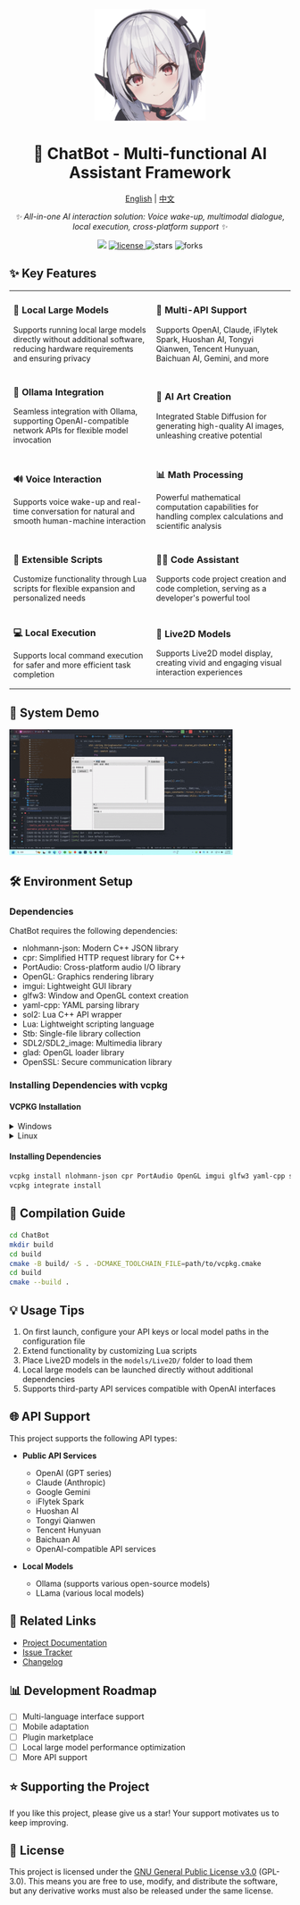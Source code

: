 <p align="center">
    <img src="https://github.com/NGLSG/ChatBot/raw/main/img/self.png" width="200" height="200" alt="ChatBot">
</p>

<div align="center">

# 🤖 ChatBot - Multi-functional AI Assistant Framework

[English](README_EN.md) | [中文](README.md)

_✨ All-in-one AI interaction solution: Voice wake-up, multimodal dialogue, local execution, cross-platform support ✨_

</div>

<p align="center">
  <img src="https://img.shields.io/badge/Author-GeJuJun-yellow">
  <a href="https://raw.githubusercontent.com/NGLSG/ChatBot/main/LICENSE">
    <img src="https://img.shields.io/github/license/NGLSG/ChatBot" alt="license">
  </a>
  <img src="https://img.shields.io/github/stars/NGLSG/ChatBot.svg" alt="stars">
  <img src="https://img.shields.io/github/forks/NGLSG/ChatBot.svg" alt="forks">
</p>

## ✨ Key Features

<table>
  <tr>
    <td>
      <h3>🧠 Local Large Models</h3>
      <p>Supports running local large models directly without additional software, reducing hardware requirements and ensuring privacy</p>
    </td>
    <td>
      <h3>🔮 Multi-API Support</h3>
      <p>Supports OpenAI, Claude, iFlytek Spark, Huoshan AI, Tongyi Qianwen, Tencent Hunyuan, Baichuan AI, Gemini, and more</p>
    </td>
  </tr>
  <tr>
    <td>
      <h3>🐳 Ollama Integration</h3>
      <p>Seamless integration with Ollama, supporting OpenAI-compatible network APIs for flexible model invocation</p>
    </td>
    <td>
      <h3>🎨 AI Art Creation</h3>
      <p>Integrated Stable Diffusion for generating high-quality AI images, unleashing creative potential</p>
    </td>
  </tr>
  <tr>
    <td>
      <h3>🔊 Voice Interaction</h3>
      <p>Supports voice wake-up and real-time conversation for natural and smooth human-machine interaction</p>
    </td>
    <td>
      <h3>📊 Math Processing</h3>
      <p>Powerful mathematical computation capabilities for handling complex calculations and scientific analysis</p>
    </td>
  </tr>
  <tr>
    <td>
      <h3>🧩 Extensible Scripts</h3>
      <p>Customize functionality through Lua scripts for flexible expansion and personalized needs</p>
    </td>
    <td>
      <h3>👩‍💻 Code Assistant</h3>
      <p>Supports code project creation and code completion, serving as a developer's powerful tool</p>
    </td>
  </tr>
  <tr>
    <td>
      <h3>💻 Local Execution</h3>
      <p>Supports local command execution for safer and more efficient task completion</p>
    </td>
    <td>
      <h3>👾 Live2D Models</h3>
      <p>Supports Live2D model display, creating vivid and engaging visual interaction experiences</p>
    </td>
  </tr>
</table>

## 📝 System Demo

![System Demo](img/demo.gif)

## 🛠️ Environment Setup

### Dependencies

ChatBot requires the following dependencies:

- nlohmann-json: Modern C++ JSON library
- cpr: Simplified HTTP request library for C++
- PortAudio: Cross-platform audio I/O library
- OpenGL: Graphics rendering library
- imgui: Lightweight GUI library
- glfw3: Window and OpenGL context creation
- yaml-cpp: YAML parsing library
- sol2: Lua C++ API wrapper
- Lua: Lightweight scripting language
- Stb: Single-file library collection
- SDL2/SDL2_image: Multimedia library
- glad: OpenGL loader library
- OpenSSL: Secure communication library

### Installing Dependencies with vcpkg

#### VCPKG Installation

<details>
<summary>Windows</summary>

```bash
git clone https://github.com/Microsoft/vcpkg.git
cd vcpkg
./bootstrap-vcpkg.bat
```

</details>

<details>
<summary>Linux</summary>

```bash
git clone https://github.com/Microsoft/vcpkg.git
cd vcpkg
./bootstrap-vcpkg.sh
```

</details>

#### Installing Dependencies

```bash
vcpkg install nlohmann-json cpr PortAudio OpenGL imgui glfw3 yaml-cpp sol2 Lua Stb SDL2 SDL2_image glad OpenSSL
vcpkg integrate install
```

## 🚀 Compilation Guide

```bash
cd ChatBot
mkdir build
cd build
cmake -B build/ -S . -DCMAKE_TOOLCHAIN_FILE=path/to/vcpkg.cmake
cd build
cmake --build .
```

## 💡 Usage Tips

1. On first launch, configure your API keys or local model paths in the configuration file
2. Extend functionality by customizing Lua scripts
3. Place Live2D models in the `models/Live2D/` folder to load them
4. Local large models can be launched directly without additional dependencies
5. Supports third-party API services compatible with OpenAI interfaces

## 🌐 API Support

This project supports the following API types:

- **Public API Services**
    - OpenAI (GPT series)
    - Claude (Anthropic)
    - Google Gemini
    - iFlytek Spark
    - Huoshan AI
    - Tongyi Qianwen
    - Tencent Hunyuan
    - Baichuan AI
    - OpenAI-compatible API services

- **Local Models**
    - Ollama (supports various open-source models)
    - LLama (various local models)

## 🔗 Related Links

- [Project Documentation](https://github.com/NGLSG/ChatBot/wiki)
- [Issue Tracker](https://github.com/NGLSG/ChatBot/issues)
- [Changelog](https://github.com/NGLSG/ChatBot/blob/main/CHANGELOG.md)

## 📊 Development Roadmap

- [ ] Multi-language interface support
- [ ] Mobile adaptation
- [ ] Plugin marketplace
- [ ] Local large model performance optimization
- [ ] More API support

## ⭐ Supporting the Project

If you like this project, please give us a star! Your support motivates us to keep improving.

## 📄 License

This project is licensed under the [GNU General Public License v3.0](LICENSE) (GPL-3.0). This means you are free to use,
modify, and distribute the software, but any derivative works must also be released under the same license.
